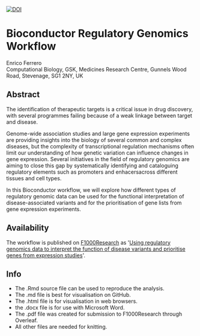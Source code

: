 [![DOI](https://zenodo.org/badge/DOI/10.5281/zenodo.1154124.svg)](https://doi.org/10.5281/zenodo.1154124)

# Bioconductor Regulatory Genomics Workflow

Enrico Ferrero  
Computational Biology, GSK, Medicines Research Centre, Gunnels Wood Road, Stevenage, SG1 2NY, UK

## Abstract

The identification of therapeutic targets is a critical issue in drug discovery, with several programmes failing because of a weak linkage between target and disease.

Genome-wide association studies and large gene expression experiments are providing insights into the biology of several common and complex diseases, but the complexity of transcriptional regulation mechanisms often limit our understanding of how genetic variation can influence changes in gene expression.
Several initiatives in the field of regulatory genomics are aiming to close this gap by systematically identifying and cataloguing regulatory elements such as promoters and enhacersacross different tissues and cell types.

In this Bioconductor workflow, we will explore how different types of regulatory genomic data can be used for the functional interpretation of disease-associated variants and for the prioritisation of gene lists from gene expression experiments.

## Availability

The workflow is published on [F1000Research](https://f1000research.com/) as '[Using regulatory genomics data to interpret the function of disease variants and prioritise genes from expression studies](https://f1000research.com/articles/7-121)'.

## Info

- The .Rmd source file can be used to reproduce the analysis.
- The .md file is best for visualisation on GitHub.
- The .html file is for visualisation in web browsers.
- the .docx file is for use with Microsoft Word.
- The .pdf file was created for submission to F1000Research through Overleaf.
- All other files are needed for knitting.